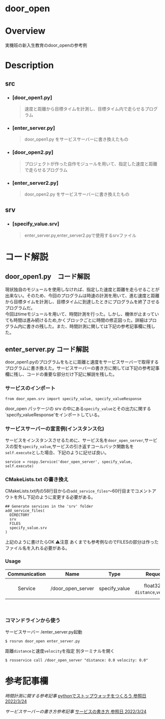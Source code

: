 # door_open
# Overview
実機班の新入生教育のdoor_openの参考例
# Description
## src
- ### [door_open1.py]
  >速度と距離から目標タイムを計測し、目標タイム内で走らせるプログラム
  
- ### [enter_server.py]
  >door_open1.py をサービスサーバーに書き換えたもの

- ### [door_open2.py]
  >プロジェクトが作った自作モジュールを用いて、指定した速度と距離で走らせるプログラム

- ### [enter_server2.py]
  >door_open2.py をサービスサーバーに書き換えたもの
## srv
- ### [specify_value.srv]
  >enter_server.py,enter_server2.pyで使用するsrvファイル

# コード解説
## door_open1.py　コード解説
現状独自のモジュールを使用しなければ、指定した速度と距離を走らせることが出来ない。そのため、今回のプログラムは時速の計測を用いて、進む速度と距離から目標タイムを計測し、目標タイムに到達したときにプログラムを終了させるプログラムだ。  
今回はtimeモジュールを用いて、時間計測を行った。しかし、機体が止まっていても時間は進み続けるため,かくブロックごとに時間の修正図った。詳細はプログラム内に書きの残した。また、時間計測に関しては下記の参考記事欄に残した。  

## enter_server.py コード解説
door_open1.pyのプログラムをもとに距離と速度をサービスサーバーで取得するプログラムに書き換えた。サービスサーバーの書き方に関しては下記の参考記事欄に残し、コードの重要な部分だけ下記に解説を残した。
### サービスのインポート
```
from door_open.srv import specify_value, specify_valueResponse
```
door_open パッケージの srv の中にある`specify_value`とその出力に関する`specify_valueResponse'をインポートしている。
### サービスサーバーの宣言例(インスタンス化)
サービスをインスタンスさせるために、サービス名を`door_open_server`,サービスの型を`specify_value`,サービスの引き返すコールバック関数名を`self.execute`とした場合、下記のように記せば良い。
```
service = rospy.Service('door_open_server', specify_value, self.execute)
```
### CMakeLists.txt の書き換え
CMakeLists.txt内の58行目からの`add_service_files`〜60行目までコメントアウトを外し下記のように変更する必要がある。
```
## Generate services in the 'srv' folder
add_service_files(
  DIRECTORY
  srv
  FILES
  specify_value.srv
)
```
上記のように書けたらOK
⚠注意 あくまでも参考例なのでFILESの部分は作ったファイル名を入れる必要がある。

### Usage
|Communication|Name|Type|Request|Result|
| :---: | :---: | :---: | :---: | :---: |
| Service | /door_open_server | specify_value | float32型: `distance`,`velocity` | bool型: `result` |
</br>

### コマンドラインから使う
サービスサーバー /enter_server.py起動  
```
$ rosrun door_open enter_server.py
```
距離`distance`と速度`velocity`を指定
別ターミナルを開く
```
$ rosservice call /door_open_server "distance: 0.0 velocity: 0.0"
```

# 参考記事欄
*時間計測に関する参考記事*
[pythonでストップウォッチをつくろう 参照日 2022/3/24](https://python-muda.com/python/python-stopwatch/)

*サービスサーバーの書き方参考記事*
[サービスの書き方 参照日 2022/3/24](https://raspimouse-sim-tutorial.gitbook.io/project/ros_tutorial/how_to_write_service)
